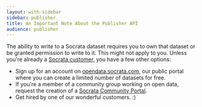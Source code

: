 ```yaml
---
layout: with-sidebar
sidebar: publisher
title: An Important Note About the Publisher API
audience: publisher
---
```


The ability to write to a Socrata dataset requires you to own that dataset or be granted permission to write to it. This might not apply to you. Unless you're already a [Socrata customer](http://socrata.com/customer-spotlight/), you have a few other options:

- Sign up for an account on [opendata.socrata.com](http://opendata.socrata.com), our public portal where you can create a limited number of datasets for free.
- If you're a member of a community group working on open data, request the creation of a [Socrata Community Portal](http://communities.socrata.com).
- Get hired by one of our wonderful customers. :)

